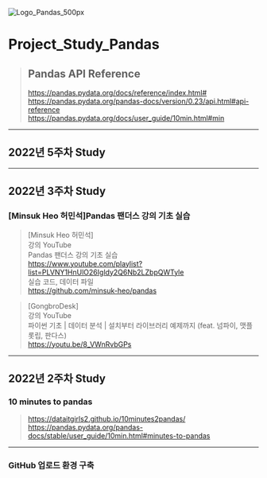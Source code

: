 ![Logo_Pandas_500px](https://user-images.githubusercontent.com/96277148/152209424-e2636ca2-3475-4498-ba0b-e0fa755705fc.png)

# Project_Study_Pandas
>## Pandas API Reference
>https://pandas.pydata.org/docs/reference/index.html# \
>https://pandas.pydata.org/pandas-docs/version/0.23/api.html#api-reference \
>https://pandas.pydata.org/docs/user_guide/10min.html#min

---
## 2022년 5주차 Study


---
## 2022년 3주차 Study

### [Minsuk Heo 허민석]Pandas 팬더스 강의 기초 실습
>[Minsuk Heo 허민석] \
>강의 YouTube \
>Pandas 팬더스 강의 기초 실습 \
>https://www.youtube.com/playlist?list=PLVNY1HnUlO26Igldy2Q6Nb2LZbpQWTyle \
>실습 코드, 데이터 파일 \
>https://github.com/minsuk-heo/pandas

>[GongbroDesk] \
>강의 YouTube \
>파이썬 기초 | 데이터 분석 | 설치부터 라이브러리 예제까지 (feat. 넘파이, 맷플롯립, 판다스) \
>https://youtu.be/8_VWnRvbGPs

---
## 2022년 2주차 Study

### 10 minutes to pandas 
>https://dataitgirls2.github.io/10minutes2pandas/ \
>https://pandas.pydata.org/pandas-docs/stable/user_guide/10min.html#minutes-to-pandas

---
### GitHub 업로드 환경 구축 
